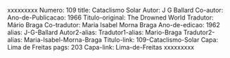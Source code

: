 xxxxxxxxx
Numero: 109
title: Cataclismo Solar
Autor: J G Ballard
Co-autor: 
Ano-de-Publicacao: 1966
Titulo-original: The Drowned World
Tradutor: Mário Braga
Co-tradutor: Maria Isabel Morna Braga
Ano-de-edicao: 1962
alias: J-G-Ballard
Autor2-alias: 
Tradutor1-alias: Mario-Braga
Tradutor2-alias: Maria-Isabel-Morna-Braga
Titulo-link: 109-Cataclismo-Solar
Capa: Lima de Freitas
pags: 203
Capa-link: Lima-de-Freitas
xxxxxxxxx